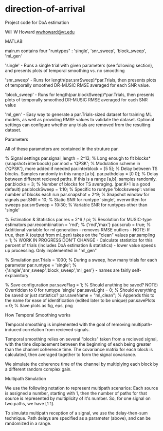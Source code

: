 # direction-of-arrival
Project code for DoA estimation

Will W Howard
wwhoward@vt.edu


MATLAB

main.m contains four "runtypes" : 'single', 'snr_sweep', 'block_sweep', 'ml_gen'

'single' 	- Runs a single trial with given parameters (see following section), and presents plots of 
		temporal smoothing vs. no smoothing

'snr_sweep' 	- Runs for length(par.snrSweep)*par.Trials, then presents plots of temporally smoothed DR-MUSIC RMSE 
		averaged for each SNR value. 

'block_sweep' 	- Runs for length(par.blockSweep)*par.Trials, then presents plots of temporally smoothed DR-MUSIC RMSE
		averaged for each SNR value

'ml_gen' 	- Easy way to generate a par.Trials-sized dataset for training ML models, as well as providing RMSE 
		values to validate the dataset. Optional settings can configure whether any trials are removed from the 
		resulting dataset. 

Parameters

All of these parameters are contained in the struture par. 

% Signal settings
par.signal_length = 2^13;   % Long enough to fit blocks*(snapshot+interboock)
par.mod = 'QPSK';           % Modulation scheme in {'QPSK'}, more added if needed
par.interblock = [5 5];     % Delay between TS blocks. Samples randomly in this range [a b]. 
par.pathdelay = [0 0];      % Delay between different recieved paths. If this is a range [a,b], samples randomly. 
par.blocks = 3;             % Number of blocks for TS averaging. (par.K+1 is a good default)
par.blockSweep = 1:10;      % Specific to runtype 'blocksweep': varies number of blocks each run
par.snapshot = 2^9;         % Snapshot window for signals
par.SNR = 10;               % Static SNR for runtype 'single', overwritten for sweeps
par.snrSweep = 10:30;       % Variable SNR for runtypes other than 'single'

% Estimation & Statistics
par.res = 2^6 / pi;         % Resolution for MUSIC-type estimators
par.recombination = 'rnd';  % {'rnd','max'}
par.scrub = true;           % Additional variable for ml generation - removes RMSE outliers - NOTE: If true, then X (output from ml_gen) takes on the "clean" values
par.sampling = 1;           % WORK IN PROGRESS DON'T CHANGE - Calculate statistics for this percent of trials (includes DoA estimation & statistics) - lower value speeds up processing. Only implemented in "ml_gen"                   

% Simulation
par.Trials = 1000;          % During a sweep, how many trials for each parameter
par.runtype = 'single';     % {'single','snr_sweep','block_sweep','ml_gen'} - names are fairly self-explainitory

% Save configuration
par.saveFlag = 1;           % Should anything be saved? NOTE: Overridden to 0 for runtype 'single'
par.saveLight = 0;          % Should everything be saved or just statistics? 
par.saveName = "ml_clean";  % Appends this to the name for ease of identification (edited later to be unique)
par.savePlots = 0;          % Save plots as fig, eps, png


How Temporal Smoothing works

Temporal smoothing is implemented with the goal of removing multipath-induced correlation from recieved signals. 

Temporal smoothing relies on several "blocks" taken from a recieved signal, with the time displacement between the beginning of each
being greater than the channel coherence time. The covariance matrix for each block is calculated, then averaged together to form the 
signal covariance. 

We simulate the coherence time of the channel by multiplying each block by a different random complex gain. 


Multipath Simulation

We use the following notation to represent multipath scenarios: Each source is assigned a number, starting with 1, then the number of paths for that source is represented by multiplicity of it's number. So, for one signal on two paths, we have [1 1]. 

To simulate multipath reception of a signal, we use the delay-then-sum technique. Path delays are specified as a parameter (above), and can be randomized in a range. 